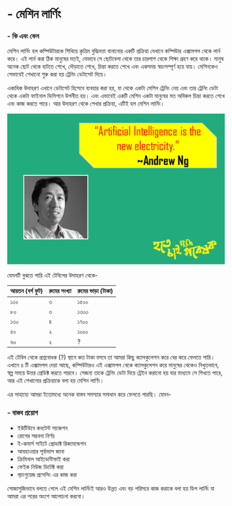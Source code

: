 # - মেশিন লার্ণিং

### - কি এবং কেন

মেশিন লার্নিং হল কম্পিউটারকে শিখিয়ে কৃত্রিম বুদ্ধিমত্তা বানানোর একটি প্রক্রিয়া যেখানে কম্পিউার এক্সামপল থেকে লার্ন করে। এই লার্ন করা ঠিক মানুষের মতই, যেভাবে সে ছোটবেলা থেকে তার চারপাশ থেকে শিক্ষা গ্রহণ করে থাকে। মানুষ অনেক ছোট থেকে হাটতে শেখে, দৌড়াতে শেখে, চিন্তা করতে শেখে এবং একসময় স্বয়ংসম্পূর্ণ হয়ে যায়। মেশিনকেও সেভাবেই শেখানো শুরু করা হয় ট্রেনিং ডেটাসেট দিয়ে।

একাধিক উদাহরণ এখানে ডেটাসেট হিসেবে ব্যবহার করা হয়, যা থেকে একটা মেশিন ট্রেনিং নেয় এবং তার ট্রেনিং ডেটা থেকে একটা ফাইনাল ডিসিশনে উপনীত হয়। এবং এভাবেই একটি মেশিন একটা মানুষের মত অবিকল চিন্তা করতে শেখে এবং কাজ করতে পারে। আর উদাহরণ থেকে শেখার প্রক্রিয়া, এটিই হল মেশিন লার্নিং।

![](../../.gitbook/assets/slide7%20%281%29.PNG)

যেমনটি বুঝতে পারি এই টেবিলের উদাহরণ থেকে-

| আয়তন \(বর্গ ফুট\) | রুমের সংখ্যা | রুমের ভাড়া \(টাকা\) |
| :--- | :--- | :--- |
| ১০০ | ৩ | ‍১৫০০ |
| ৮০ | ৩ | ১৩০০ |
| ১৩০ | ৪ | ১৭০০ |
| ৫০ | ২ | ১০০০ |
| ৬০ | ২ | ? |

এই টেবিল থেকে প্রশ্নবোধক \(?\) স্থানে কত টাকা বসবে তা আমরা কিছু ক্যালকুলেশন করে বের করে ফেলতে পারি। এখানে ৪ টি এক্সামপল দেয়া আছে, কম্পিউটারও এই এক্সামপল থেকে ক্যালকুলেশন করে মানুষের থেকেও নিখুতভাবে, স্বল্প সময়ে উত্তর প্রেডিক্ট করতে পারবে। সেজন্য তাকে ট্রেনিং ডেটা দিয়ে ট্রেইন করানো হয় যার মাধ্যমে সে শিখতে পারে, আর এই শেখানোর প্রক্রিয়াকে বলা হয় মেশিন লার্ণিং। 

এর সাহায্যে আমরা ইতোমধ্যে অনেক বাস্তব সমস্যার সমাধান করে ফেলতে পারছি। যেমন-

### - বাস্তব প্রয়োগ 

* ইউটিউবে কনটেন্ট সাজেশন
* রোগের সম্ভবনা নির্ণয় 
* ই-কমার্স সাইটে প্রোডাক্ট রিকমেন্ডেশন
* আবহাওয়ার পূর্বাভাস জানা
*  ক্রিমিনাল আইডেন্টিফাই করা
* ফেইক নিউজ ডিটেক্ট করা
* ল্যাংগুয়েজ প্রসেসিং এর কাজ করা

সোজাসুজিভাবে বলতে গেলে এই মেশিন লার্নিংই আরও উন্নত এবং বড় পরিসরে কাজ করাকে বলা হয় ডিপ লার্নিং যা আমরা এর পরের অংশে আলোচনা করবো। 

